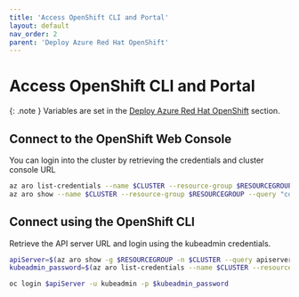 ```yaml
---
title: 'Access OpenShift CLI and Portal'
layout: default
nav_order: 2
parent: 'Deploy Azure Red Hat OpenShift'
---
```


# Access OpenShift CLI and Portal

{: .note }
Variables are set in the [Deploy Azure Red Hat OpenShift](../01_deploy_aro/01_deploy_aro.md) section.

## Connect to the OpenShift Web Console
You can login into the cluster by retrieving the credentials and cluster console URL

```bash
az aro list-credentials --name $CLUSTER --resource-group $RESOURCEGROUP
az aro show --name $CLUSTER --resource-group $RESOURCEGROUP --query "consoleProfile.url" -o tsv
```

## Connect using the OpenShift CLI
Retrieve the API server URL and login using the kubeadmin credentials.

```bash
apiServer=$(az aro show -g $RESOURCEGROUP -n $CLUSTER --query apiserverProfile.url -o tsv)
kubeadmin_password=$(az aro list-credentials --name $CLUSTER --resource-group $RESOURCEGROUP --query kubeadminPassword --output tsv)

oc login $apiServer -u kubeadmin -p $kubeadmin_password
```